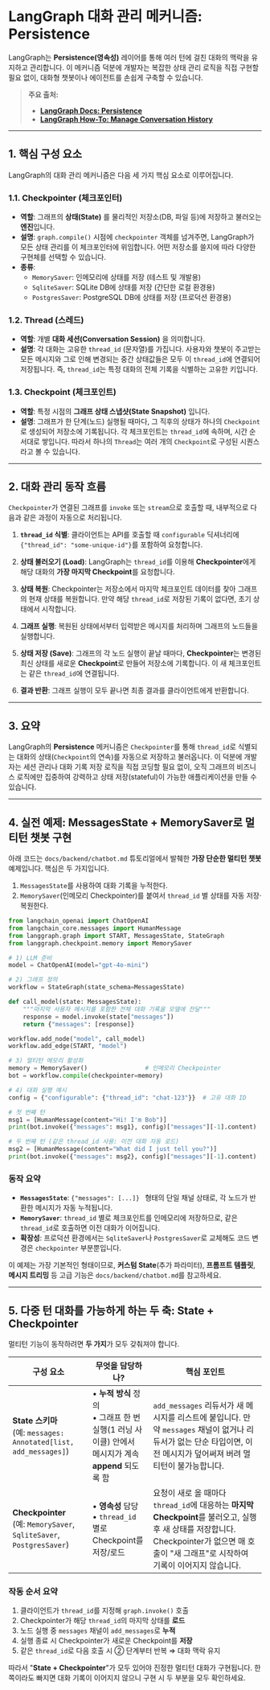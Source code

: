 # LangGraph 대화 관리 메커니즘: Persistence

LangGraph는 **Persistence(영속성)** 레이어를 통해 여러 턴에 걸친 대화의 맥락을 유지하고 관리합니다. 이 메커니즘 덕분에 개발자는 복잡한 상태 관리 로직을 직접 구현할 필요 없이, 대화형 챗봇이나 에이전트를 손쉽게 구축할 수 있습니다.

> **주요 출처:**
> - **[LangGraph Docs: Persistence](https://langchain-ai.github.io/langgraph/concepts/persistence/)**
> - **[LangGraph How-To: Manage Conversation History](https://langchain-ai.github.io/langgraph/how-tos/memory/manage-conversation-history/)**

---

## 1. 핵심 구성 요소

LangGraph의 대화 관리 메커니즘은 다음 세 가지 핵심 요소로 이루어집니다.

### 1.1. Checkpointer (체크포인터)

- **역할**: 그래프의 **상태(State)** 를 물리적인 저장소(DB, 파일 등)에 저장하고 불러오는 **엔진**입니다.
- **설명**: `graph.compile()` 시점에 `checkpointer` 객체를 넘겨주면, LangGraph가 모든 상태 관리를 이 체크포인터에 위임합니다. 어떤 저장소를 쓸지에 따라 다양한 구현체를 선택할 수 있습니다.
- **종류**:
    - `MemorySaver`: 인메모리에 상태를 저장 (테스트 및 개발용)
    - `SqliteSaver`: SQLite DB에 상태를 저장 (간단한 로컬 환경용)
    - `PostgresSaver`: PostgreSQL DB에 상태를 저장 (프로덕션 환경용)

### 1.2. Thread (스레드)

- **역할**: 개별 **대화 세션(Conversation Session)** 을 의미합니다.
- **설명**: 각 대화는 고유한 `thread_id` (문자열)를 가집니다. 사용자와 챗봇이 주고받는 모든 메시지와 그로 인해 변경되는 중간 상태값들은 모두 이 `thread_id`에 연결되어 저장됩니다. 즉, `thread_id`는 특정 대화의 전체 기록을 식별하는 고유한 키입니다.

### 1.3. Checkpoint (체크포인트)

- **역할**: 특정 시점의 **그래프 상태 스냅샷(State Snapshot)** 입니다.
- **설명**: 그래프가 한 단계(노드) 실행될 때마다, 그 직후의 상태가 하나의 `Checkpoint`로 생성되어 저장소에 기록됩니다. 각 체크포인트는 `thread_id`에 속하며, 시간 순서대로 쌓입니다. 따라서 하나의 `Thread`는 여러 개의 `Checkpoint`로 구성된 시퀀스라고 볼 수 있습니다.

---

## 2. 대화 관리 동작 흐름

`Checkpointer`가 연결된 그래프를 `invoke` 또는 `stream`으로 호출할 때, 내부적으로 다음과 같은 과정이 자동으로 처리됩니다.

1.  **`thread_id` 식별**: 클라이언트는 API를 호출할 때 `configurable` 딕셔너리에 `{"thread_id": "some-unique-id"}`를 포함하여 요청합니다.

2.  **상태 불러오기 (Load)**: LangGraph는 `thread_id`를 이용해 **Checkpointer**에게 해당 대화의 **가장 마지막 Checkpoint**를 요청합니다.

3.  **상태 복원**: Checkpointer는 저장소에서 마지막 체크포인트 데이터를 찾아 그래프의 현재 상태를 복원합니다. 만약 해당 `thread_id`로 저장된 기록이 없다면, 초기 상태에서 시작합니다.

4.  **그래프 실행**: 복원된 상태에서부터 입력받은 메시지를 처리하며 그래프의 노드들을 실행합니다.

5.  **상태 저장 (Save)**: 그래프의 각 노드 실행이 끝날 때마다, **Checkpointer**는 변경된 최신 상태를 새로운 **Checkpoint**로 만들어 저장소에 기록합니다. 이 새 체크포인트는 같은 `thread_id`에 연결됩니다.

6.  **결과 반환**: 그래프 실행이 모두 끝나면 최종 결과를 클라이언트에게 반환합니다.

---

## 3. 요약

LangGraph의 **Persistence** 메커니즘은 `Checkpointer`를 통해 `thread_id`로 식별되는 대화의 상태(`Checkpoint`의 연속)를 자동으로 저장하고 불러옵니다. 이 덕분에 개발자는 세션 관리나 대화 기록 저장 로직을 직접 코딩할 필요 없이, 오직 그래프의 비즈니스 로직에만 집중하여 강력하고 상태 저장(stateful)이 가능한 애플리케이션을 만들 수 있습니다. 

---

## 4. 실전 예제: MessagesState + MemorySaver로 멀티턴 챗봇 구현

아래 코드는 `docs/backend/chatbot.md` 튜토리얼에서 발췌한 **가장 단순한 멀티턴 챗봇** 예제입니다. 핵심은 두 가지입니다.

1. `MessagesState`를 사용하여 대화 기록을 누적한다.
2. `MemorySaver`(인메모리 Checkpointer)를 붙여서 `thread_id` 별 상태를 자동 저장·복원한다.

```python
from langchain_openai import ChatOpenAI
from langchain_core.messages import HumanMessage
from langgraph.graph import START, MessagesState, StateGraph
from langgraph.checkpoint.memory import MemorySaver

# 1) LLM 준비
model = ChatOpenAI(model="gpt-4o-mini")

# 2) 그래프 정의
workflow = StateGraph(state_schema=MessagesState)

def call_model(state: MessagesState):
    """마지막 사용자 메시지를 포함한 전체 대화 기록을 모델에 전달"""
    response = model.invoke(state["messages"])
    return {"messages": [response]}

workflow.add_node("model", call_model)
workflow.add_edge(START, "model")

# 3) 멀티턴 메모리 활성화
memory = MemorySaver()                # 인메모리 Checkpointer
bot = workflow.compile(checkpointer=memory)

# 4) 대화 실행 예시
config = {"configurable": {"thread_id": "chat-123"}}  # 고유 대화 ID

# 첫 번째 턴
msg1 = [HumanMessage(content="Hi! I'm Bob")]
print(bot.invoke({"messages": msg1}, config)["messages"][-1].content)

# 두 번째 턴 (같은 thread_id 사용: 이전 대화 자동 로드)
msg2 = [HumanMessage(content="What did I just tell you?")]
print(bot.invoke({"messages": msg2}, config)["messages"][-1].content)
```

### 동작 요약

- **`MessagesState`**: `{"messages": [...]} ` 형태의 단일 채널 상태로, 각 노드가 반환한 메시지가 자동 누적됩니다.
- **`MemorySaver`**: `thread_id` 별로 체크포인트를 인메모리에 저장하므로, 같은 `thread_id`로 호출하면 이전 대화가 이어집니다.
- **확장성**: 프로덕션 환경에서는 `SqliteSaver`나 `PostgresSaver`로 교체해도 코드 변경은 `checkpointer` 부분뿐입니다.

이 예제는 가장 기본적인 형태이므로, **커스텀 State**(추가 파라미터), **프롬프트 템플릿**, **메시지 트리밍** 등 고급 기능은 `docs/backend/chatbot.md`를 참고하세요. 

---

## 5. 다중 턴 대화를 가능하게 하는 두 축: **State + Checkpointer**

멀티턴 기능이 동작하려면 **두 가지**가 모두 갖춰져야 합니다.

| 구성 요소 | 무엇을 담당하나? | 핵심 포인트 |
|-----------|-----------------|-------------|
| **State 스키마**<br/>(예: `messages: Annotated[list, add_messages]`) | • **누적 방식** 정의<br/>• 그래프 한 번 실행(1 러닝 사이클) 안에서<br/>메시지가 계속 **append** 되도록 함 | `add_messages` 리듀서가 새 메시지를 리스트에 붙입니다. 만약 `messages` 채널이 없거나 리듀서가 없는 단순 타입이면, 이전 메시지가 덮어써져 버려 멀티턴이 불가능합니다. |
| **Checkpointer**<br/>(예: `MemorySaver`, `SqliteSaver`, `PostgresSaver`) | • **영속성** 담당<br/>• `thread_id` 별로 Checkpoint를 저장/로드 | 요청이 새로 올 때마다 `thread_id`에 대응하는 **마지막 Checkpoint**를 불러오고, 실행 후 새 상태를 저장합니다. Checkpointer가 없으면 매 호출이 "새 그래프"로 시작하여 기록이 이어지지 않습니다. |

### 작동 순서 요약

1. 클라이언트가 `thread_id`를 지정해 `graph.invoke()` 호출
2. Checkpointer가 해당 `thread_id`의 마지막 상태를 **로드**
3. 노드 실행 중 `messages` 채널이 `add_messages`로 **누적**
4. 실행 종료 시 Checkpointer가 새로운 Checkpoint를 **저장**
5. 같은 `thread_id`로 다음 호출 시 ② 단계부터 반복 ⇒ 대화 맥락 유지

따라서 "**State + Checkpointer**"가 모두 있어야 진정한 멀티턴 대화가 구현됩니다. 한쪽이라도 빠지면 대화 기록이 이어지지 않으니 구현 시 두 부분을 모두 확인하세요. 